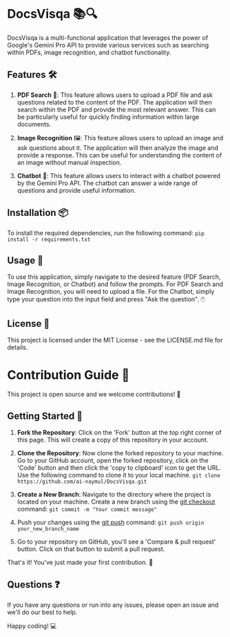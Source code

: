 # DocsVisqa 📚🔍

DocsVisqa is a multi-functional application that leverages the power of Google's Gemini Pro API to provide various services such as searching within PDFs, image recognition, and chatbot functionality. 

## Features 🛠️

1. **PDF Search** 📄: This feature allows users to upload a PDF file and ask questions related to the content of the PDF. The application will then search within the PDF and provide the most relevant answer. This can be particularly useful for quickly finding information within large documents.

2. **Image Recognition** 🖼️: This feature allows users to upload an image and ask questions about it. The application will then analyze the image and provide a response. This can be useful for understanding the content of an image without manual inspection.

3. **Chatbot** 🤖: This feature allows users to interact with a chatbot powered by the Gemini Pro API. The chatbot can answer a wide range of questions and provide useful information.

## Installation 📦

To install the required dependencies, run the following command:
    ```pip install -r requirements.txt```

## Usage 🚀

To use this application, simply navigate to the desired feature (PDF Search, Image Recognition, or Chatbot) and follow the prompts. For PDF Search and Image Recognition, you will need to upload a file. For the Chatbot, simply type your question into the input field and press "Ask the question". 🖱️

## License 📄

This project is licensed under the MIT License - see the LICENSE.md file for details.

# Contribution Guide 👥

This project is open source and we welcome contributions! 🎉

## Getting Started 🚀

1. **Fork the Repository**: Click on the 'Fork' button at the top right corner of this page. This will create a copy of this repository in your account.

2. **Clone the Repository**: Now clone the forked repository to your machine. Go to your GitHub account, open the forked repository, click on the 'Code' button and then click the 'copy to clipboard' icon to get the URL. Use the following command to clone it to your local machine.
    ```git clone https://github.com/ai-naymul/DocsVisqa.git```

3. **Create a New Branch**: Navigate to the directory where the project is located on your machine. Create a new branch using the [git checkout](file:///e%3A/My%20Project/DocuVisQA/pages/5_%F0%9F%A4%9D_Contribute.py#19%2C132-19%2C132) command:
    ```git commit -m "Your commit message"```

2. Push your changes using the [git push](file:///e%3A/My%20Project/DocuVisQA/pages/5_%F0%9F%A4%9D_Contribute.py#33%2C33-33%2C33) command:
    ```git push origin your_new_branch_name```

3. Go to your repository on GitHub, you'll see a 'Compare & pull request' button. Click on that button to submit a pull request.

That's it! You've just made your first contribution. 🎉

## Questions ❓

If you have any questions or run into any issues, please open an issue and we'll do our best to help.

Happy coding! 💻